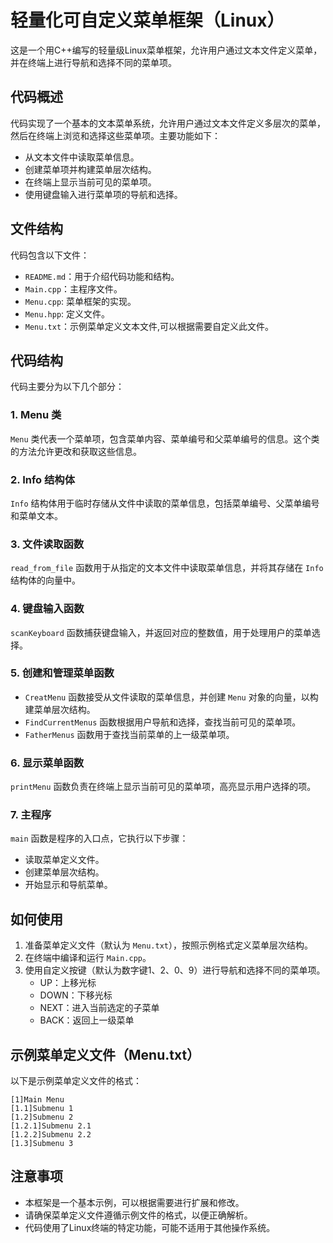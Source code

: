 # 轻量化可自定义菜单框架（Linux）

这是一个用C++编写的轻量级Linux菜单框架，允许用户通过文本文件定义菜单，并在终端上进行导航和选择不同的菜单项。

## 代码概述

代码实现了一个基本的文本菜单系统，允许用户通过文本文件定义多层次的菜单，然后在终端上浏览和选择这些菜单项。主要功能如下：

- 从文本文件中读取菜单信息。
- 创建菜单项并构建菜单层次结构。
- 在终端上显示当前可见的菜单项。
- 使用键盘输入进行菜单项的导航和选择。

## 文件结构

代码包含以下文件：

- `README.md`：用于介绍代码功能和结构。
- `Main.cpp`：主程序文件。
- `Menu.cpp`: 菜单框架的实现。
- `Menu.hpp`: 定义文件。
- `Menu.txt`：示例菜单定义文本文件,可以根据需要自定义此文件。

## 代码结构

代码主要分为以下几个部分：

### 1. Menu 类

`Menu` 类代表一个菜单项，包含菜单内容、菜单编号和父菜单编号的信息。这个类的方法允许更改和获取这些信息。

### 2. Info 结构体

`Info` 结构体用于临时存储从文件中读取的菜单信息，包括菜单编号、父菜单编号和菜单文本。

### 3. 文件读取函数

`read_from_file` 函数用于从指定的文本文件中读取菜单信息，并将其存储在 `Info` 结构体的向量中。

### 4. 键盘输入函数

`scanKeyboard` 函数捕获键盘输入，并返回对应的整数值，用于处理用户的菜单选择。

### 5. 创建和管理菜单函数

- `CreatMenu` 函数接受从文件读取的菜单信息，并创建 `Menu` 对象的向量，以构建菜单层次结构。
- `FindCurrentMenus` 函数根据用户导航和选择，查找当前可见的菜单项。
- `FatherMenus` 函数用于查找当前菜单的上一级菜单项。

### 6. 显示菜单函数

`printMenu` 函数负责在终端上显示当前可见的菜单项，高亮显示用户选择的项。

### 7. 主程序

`main` 函数是程序的入口点，它执行以下步骤：

- 读取菜单定义文件。
- 创建菜单层次结构。
- 开始显示和导航菜单。

## 如何使用

1. 准备菜单定义文件（默认为 `Menu.txt`），按照示例格式定义菜单层次结构。
2. 在终端中编译和运行 `Main.cpp`。
3. 使用自定义按键（默认为数字键1、2、0、9）进行导航和选择不同的菜单项。
   - UP：上移光标
   - DOWN：下移光标
   - NEXT：进入当前选定的子菜单
   - BACK：返回上一级菜单

## 示例菜单定义文件（Menu.txt）

以下是示例菜单定义文件的格式：

```plaintext
[1]Main Menu
[1.1]Submenu 1
[1.2]Submenu 2
[1.2.1]Submenu 2.1
[1.2.2]Submenu 2.2
[1.3]Submenu 3
```

## 注意事项

- 本框架是一个基本示例，可以根据需要进行扩展和修改。
- 请确保菜单定义文件遵循示例文件的格式，以便正确解析。
- 代码使用了Linux终端的特定功能，可能不适用于其他操作系统。

